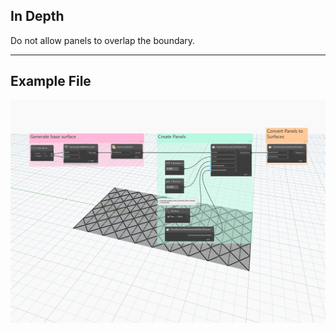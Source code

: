## In Depth
Do not allow panels to overlap the boundary.
___
## Example File

![X](./Autodesk.DesignScript.Geometry.PanelSurfaceBoundaryCondition.Remove_img.jpg)
